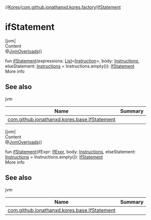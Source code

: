 //[Kores](../index.md)/[com.github.jonathanxd.kores.factory](index.md)/[ifStatement](if-statement.md)



# ifStatement  
[jvm]  
Content  
@[JvmOverloads](https://kotlinlang.org/api/latest/jvm/stdlib/kotlin.jvm/-jvm-overloads/index.html)()  
  
fun [ifStatement](if-statement.md)(expressions: [List](https://kotlinlang.org/api/latest/jvm/stdlib/kotlin.collections/-list/index.html)<[Instruction](../com.github.jonathanxd.kores/-instruction/index.md)>, body: [Instructions](../com.github.jonathanxd.kores/-instructions/index.md), elseStatement: [Instructions](../com.github.jonathanxd.kores/-instructions/index.md) = Instructions.empty()): [IfStatement](../com.github.jonathanxd.kores.base/-if-statement/index.md)  
More info  


## See also  
  
jvm  
  
|  Name|  Summary| 
|---|---|
| <a name="com.github.jonathanxd.kores.factory//ifStatement/#kotlin.collections.List[com.github.jonathanxd.kores.Instruction]#com.github.jonathanxd.kores.Instructions#com.github.jonathanxd.kores.Instructions/PointingToDeclaration/"></a>[com.github.jonathanxd.kores.base.IfStatement](../com.github.jonathanxd.kores.base/-if-statement/index.md)| <a name="com.github.jonathanxd.kores.factory//ifStatement/#kotlin.collections.List[com.github.jonathanxd.kores.Instruction]#com.github.jonathanxd.kores.Instructions#com.github.jonathanxd.kores.Instructions/PointingToDeclaration/"></a>
  
  


[jvm]  
Content  
@[JvmOverloads](https://kotlinlang.org/api/latest/jvm/stdlib/kotlin.jvm/-jvm-overloads/index.html)()  
  
fun [ifStatement](if-statement.md)(ifExpr: [IfExpr](../com.github.jonathanxd.kores.base/-if-expr/index.md), body: [Instructions](../com.github.jonathanxd.kores/-instructions/index.md), elseStatement: [Instructions](../com.github.jonathanxd.kores/-instructions/index.md) = Instructions.empty()): [IfStatement](../com.github.jonathanxd.kores.base/-if-statement/index.md)  
More info  


## See also  
  
jvm  
  
|  Name|  Summary| 
|---|---|
| <a name="com.github.jonathanxd.kores.factory//ifStatement/#com.github.jonathanxd.kores.base.IfExpr#com.github.jonathanxd.kores.Instructions#com.github.jonathanxd.kores.Instructions/PointingToDeclaration/"></a>[com.github.jonathanxd.kores.base.IfStatement](../com.github.jonathanxd.kores.base/-if-statement/index.md)| <a name="com.github.jonathanxd.kores.factory//ifStatement/#com.github.jonathanxd.kores.base.IfExpr#com.github.jonathanxd.kores.Instructions#com.github.jonathanxd.kores.Instructions/PointingToDeclaration/"></a>
  
  



